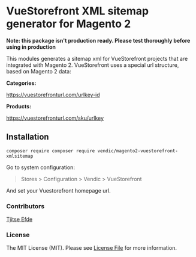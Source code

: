 # VueStorefront XML sitemap generator for Magento 2
**Note: this package isn't production ready. Please test thoroughly before using in production** 

This modules generates a sitemap xml for VueStorefront projects that are integrated with Magento 2. VueStorefront uses a special url structure, based on Magento 2 data:

**Categories:**

https://vuestorefronturl.com/urlkey-id

**Products:**

https://vuestorefronturl.com/sku/urlkey

## Installation
```
composer require composer require vendic/magento2-vuestorefront-xmlsitemap
```

Go to system configuration:
> Stores > Configuration > Vendic > VueStorefront

And set your Vuestorefront homepage url.

### Contributors
[Tjitse Efde](https://vendic.nl)

### License
The MIT License (MIT). Please see [License File](LICENSE.md) for more information.
